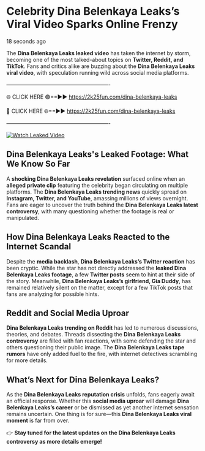# Celebrity Dina Belenkaya Leaks’s Viral Video Sparks Online Frenzy

18 seconds ago

The **Dina Belenkaya Leaks leaked video** has taken the internet by storm, becoming one of the most talked-about topics on **Twitter, Reddit, and TikTok**. Fans and critics alike are buzzing about the **Dina Belenkaya Leaks viral video**, with speculation running wild across social media platforms.

———————————————————-

🌐 CLICK HERE 🟢==►► https://2k25fun.com/dina-belenkaya-leaks

🔴 CLICK HERE 🌐==►► https://2k25fun.com/dina-belenkaya-leaks

———————————————————-

[![Watch Leaked Video](https://miro.medium.com/v2/resize:fit:828/format:webp/1*cilzJN44JGOrTw9NJCrNHA.gif "Watch Leaked Video")](https://2k25fun.com/dina-belenkaya-leaks)

## **Dina Belenkaya Leaks's Leaked Footage: What We Know So Far**  
A **shocking Dina Belenkaya Leaks revelation** surfaced online when an **alleged private clip** featuring the celebrity began circulating on multiple platforms. The **Dina Belenkaya Leaks trending news** quickly spread on **Instagram, Twitter, and YouTube**, amassing millions of views overnight. Fans are eager to uncover the truth behind the **Dina Belenkaya Leaks latest controversy**, with many questioning whether the footage is real or manipulated.  

## **How Dina Belenkaya Leaks Reacted to the Internet Scandal**  
Despite the **media backlash**, **Dina Belenkaya Leaks’s Twitter reaction** has been cryptic. While the star has not directly addressed the **leaked Dina Belenkaya Leaks footage**, a few **Twitter posts** seem to hint at their side of the story. Meanwhile, **Dina Belenkaya Leaks’s girlfriend, Gia Duddy**, has remained relatively silent on the matter, except for a few TikTok posts that fans are analyzing for possible hints.  

## **Reddit and Social Media Uproar**  
**Dina Belenkaya Leaks trending on Reddit** has led to numerous discussions, theories, and debates. Threads dissecting the **Dina Belenkaya Leaks controversy** are filled with fan reactions, with some defending the star and others questioning their public image. The **Dina Belenkaya Leaks tape rumors** have only added fuel to the fire, with internet detectives scrambling for more details.  

## **What’s Next for Dina Belenkaya Leaks?**  
As the **Dina Belenkaya Leaks reputation crisis** unfolds, fans eagerly await an official response. Whether this **social media uproar** will damage **Dina Belenkaya Leaks’s career** or be dismissed as yet another internet sensation remains uncertain. One thing is for sure—this **Dina Belenkaya Leaks viral moment** is far from over.  

👉 **Stay tuned for the latest updates on the Dina Belenkaya Leaks controversy as more details emerge!**  